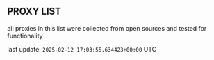 ## PROXY LIST

all proxies in this list were collected from open sources and tested for functionality

last update: `2025-02-12 17:03:55.634423+00:00` UTC